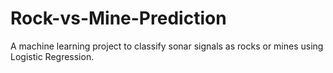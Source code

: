 # Rock-vs-Mine-Prediction
A machine learning project to classify sonar signals as rocks or mines using Logistic Regression.
